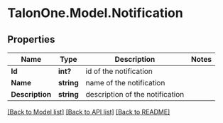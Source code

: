 # TalonOne.Model.Notification
## Properties

Name | Type | Description | Notes
------------ | ------------- | ------------- | -------------
**Id** | **int?** | id of the notification | 
**Name** | **string** | name of the notification | 
**Description** | **string** | description of the notification | 

[[Back to Model list]](../README.md#documentation-for-models) [[Back to API list]](../README.md#documentation-for-api-endpoints) [[Back to README]](../README.md)

